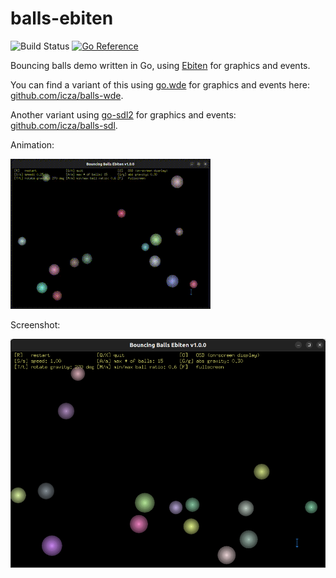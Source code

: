 # balls-ebiten

![Build Status](https://github.com/icza/balls-ebiten/actions/workflows/go.yml/badge.svg)
[![Go Reference](https://pkg.go.dev/badge/github.com/icza/balls-ebiten.svg)](https://pkg.go.dev/github.com/icza/balls-ebiten)

Bouncing balls demo written in Go, using [Ebiten](https://github.com/hajimehoshi/ebiten) for graphics and events.

You can find a variant of this using [go.wde](https://github.com/skelterjohn/go.wde) for graphics and events here:
[github.com/icza/balls-wde](https://github.com/icza/balls-wde).

Another variant using [go-sdl2](https://github.com/veandco/go-sdl2) for graphics and events:
[github.com/icza/balls-sdl](https://github.com/icza/balls-sdl).

Animation:

![Bouncing Balls Ebiten v1.0.0 screenshot](screenshots/balls-ebiten-v1.0.0.gif)


Screenshot:

![Bouncing Balls Ebiten v1.0.0 screenshot](screenshots/balls-ebiten-v1.0.0.png)
